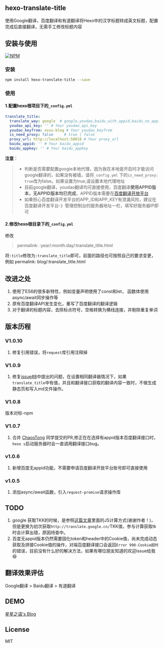 ## hexo-translate-title
使用Google翻译，百度翻译和有道翻译将Hexo中的汉字标题转成英文标题，配置完成后直接翻译，无需手工修改标题内容

## 安装与使用

[![NPM](https://nodei.co/npm/hexo-translate-title.png?compact=true)](https://npmjs.org/package/hexo-translate-title)

### 安装

```bash
npm install hexo-translate-title --save
```

### 使用

#### 1.配置hexo根项目下的`_config.yml`

```yml
translate_title:
  translate_way: google  # google,youdao,baidu_with_appid,baidu_no_appid
  youdao_api_key: '' # Your youdao_api_key
  youdao_keyfrom: xxxx-blog # Your youdao_keyfrom
  is_need_proxy: false     # true | false
  proxy_url: http://localhost:50018 # Your proxy_url
  baidu_appid: '' # Your baidu_appid
  baidu_appkey: '' # Your baidu_appkey
```
**注意**：

> * 判断是否需要配置google本地代理，因为我在本地是开启时才能访问google翻译的，如果没有被墙，请将`_config.yml` 下的`is_need_proxy: true`改为false。如果设置为true,请设置本地代理地址
> * 目前google翻译，youdao翻译均可直接使用，百度翻译**使用APPID版本，无APPID版本均已完成**，APPID版本需要在[百度翻译开放平台](http://api.fanyi.baidu.com/)
> * 如果担心百度翻译开发平台的APP_ID和APP_KEY有泄漏风险，建议在百度翻译开发平台-》管理控制台的服务器地址一栏，填写好服务器IP即可

#### 2.修改hexo根目录下的`_config.yml`

修改

> permalink: :year/:month:day/:translate_title.html

将`:title`修改为`:translate_title`即可，前面的路径也可按照自己的要求变更，例如 permalink: blog/:translate_title.html

## 改进之处
1. 使用了ES6的很多新特性，例如变量声明使用了const和let， 函数体使用async/await同步操作等
2. 原有百度翻译API发生变化，重写了百度翻译的翻译逻辑
3. 对于翻译的标题内容，去除标点符号，空格转换为横线连接，并剔除重复单词

## 版本历程

### V1.0.10
1. 修复引用错误，将`request`库引用注释掉

### V1.0.9

1. 修复[issue#8](https://github.com/cometlj/hexo-translate-title/issues/8)中提出的问题，在设置相同翻译器情况下，如果`translate_title`中有值，并且和翻译接口获取的翻译内容一致时，不做生成静态页和写入md文件操作。

### V1.0.8

版本对标-npm

### V1.0.7

1. 合并 [ChaosTong](https://github.com/ChaosTong) 同学提交的PR,修正在在选择有appid版本百度翻译接口时，`hexo s`启动服务器时会一直调用翻译接口bug。

### v1.0.6

1. 新增百度无appid功能，不需要申请百度翻译开放平台账号即可直接使用

### v1.0.5

1. 添加async/await函数，引入`request-promise`请求操作库


## TODO

1. google 获取TKK的时候，是参照[这篇文章](http://blog.csdn.net/life169/article/details/52153929)里面的JS计算方式(谢谢作者！)，但是更换为初次获取`http://translate.google.cn/`TKK值，参与计算获取tk时会计算出错，原因待查中。
2. 百度无appid版本仍然需要固化token和header中的Cookie值，尚未完成动态获取及拼接Cookie值的操作，对端百度翻译接口会返回`Error 998-Cookie超时`的错误，目前没有什么好的解决方法，如果有哪位朋友知道的欢迎issue给我😄

## 翻译效果评估
Google翻译 > Baidu翻译 > 有道翻译

## DEMO
[星星之语's Blog](https://cometlj.github.io)

## License
MIT
